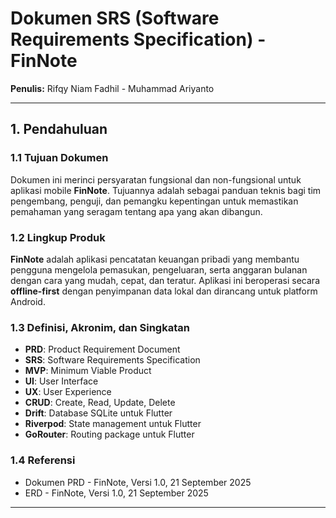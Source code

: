 # Dokumen SRS (Software Requirements Specification) - FinNote
**Penulis:** Rifqy Niam Fadhil - Muhammad Ariyanto  

---

## 1. Pendahuluan  

### 1.1 Tujuan Dokumen  
Dokumen ini merinci persyaratan fungsional dan non-fungsional untuk aplikasi mobile **FinNote**. Tujuannya adalah sebagai panduan teknis bagi tim pengembang, penguji, dan pemangku kepentingan untuk memastikan pemahaman yang seragam tentang apa yang akan dibangun.  

### 1.2 Lingkup Produk  
**FinNote** adalah aplikasi pencatatan keuangan pribadi yang membantu pengguna mengelola pemasukan, pengeluaran, serta anggaran bulanan dengan cara yang mudah, cepat, dan teratur. Aplikasi ini beroperasi secara **offline-first** dengan penyimpanan data lokal dan dirancang untuk platform Android.  

### 1.3 Definisi, Akronim, dan Singkatan  
- **PRD**: Product Requirement Document  
- **SRS**: Software Requirements Specification  
- **MVP**: Minimum Viable Product  
- **UI**: User Interface  
- **UX**: User Experience  
- **CRUD**: Create, Read, Update, Delete  
- **Drift**: Database SQLite untuk Flutter  
- **Riverpod**: State management untuk Flutter  
- **GoRouter**: Routing package untuk Flutter  

### 1.4 Referensi  
- Dokumen PRD - FinNote, Versi 1.0, 21 September 2025  
- ERD - FinNote, Versi 1.0, 21 September 2025  

---
